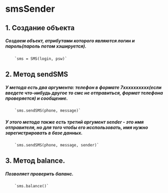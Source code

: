 # smsSender

## 1. Создание объекта
#####   Создаем объект, атрибутами которого являются логин и пароль(пароль потом хэшируется).
        `sms = SMS(login, psw)`
        
## 2. Метод sendSMS
#####   У метода есть два аргумента: телефон в формате 7xxxxxxxxxx(если введете что-нибудь другое то смс не отправиться, формат телефона проверяется) и сообщение.
        `sms.sendSMS(phone, message)`
        
#####   У этого метода также есть третий аргумент sender - это имя отправителя, но для того чтобы его исспользовать, имя нужно зарегистрировать в базе данных. 
        `sms.sendSMS(phone, message, sender)`
        
## 3. Метод balance.
##### Позволяет проверить баланс. 
        `sms.balance()`
